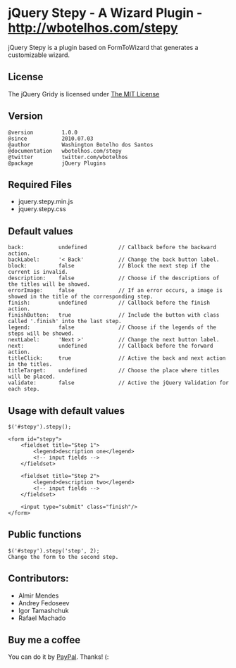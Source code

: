 # jQuery Stepy - A Wizard Plugin - http://wbotelhos.com/stepy

jQuery Stepy is a plugin based on FormToWizard that generates a customizable wizard.

## License

The jQuery Gridy is licensed under [The MIT License](http://www.opensource.org/licenses/mit-license.php)

## Version

    @version		 1.0.0
	@since			 2010.07.03
	@author			 Washington Botelho dos Santos
	@documentation	 wbotelhos.com/stepy
	@twitter		 twitter.com/wbotelhos
	@package		 jQuery Plugins

## Required Files

+ jquery.stepy.min.js
+ jquery.stepy.css

## Default values

    back:           undefined          // Callback before the backward action.
    backLabel:      '< Back'           // Change the back button label.
    block:          false              // Block the next step if the current is invalid.
    description:    false              // Choose if the descriptions of the titles will be showed.
    errorImage:     false              // If an error occurs, a image is showed in the title of the corresponding step.
    finish:         undefined          // Callback before the finish action.
    finishButton:   true               // Include the button with class called '.finish' into the last step.
    legend:         false              // Choose if the legends of the steps will be showed.
    nextLabel:      'Next >'           // Change the next button label.
    next:           undefined          // Callback before the forward action.
    titleClick:     true               // Active the back and next action in the titles.
    titleTarget:    undefined          // Choose the place where titles will be placed.
    validate:       false              // Active the jQuery Validation for each step.

## Usage with default values

    $('#stepy').stepy();

	<form id="stepy">
		<fieldset title="Step 1">
			<legend>description one</legend>
			<!-- input fields -->
		</fieldset>

		<fieldset title="Step 2">
			<legend>description two</legend>
			<!-- input fields -->
		</fieldset>

		<input type="submit" class="finish"/>
	</form>

## Public functions

    $('#stepy').stepy('step', 2);
    Change the form to the second step.

## Contributors:

+ Almir Mendes
+ Andrey Fedoseev
+ Igor Tamashchuk
+ Rafael Machado

## Buy me a coffee

You can do it by [PayPal](https://www.paypal.com/cgi-bin/webscr?cmd=_donations&business=X8HEP2878NDEG&item_name=jQuery%20Stepy). Thanks! (:
